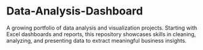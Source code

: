 # Data-Analysis-Dashboard
A growing portfolio of data analysis and visualization projects. Starting with Excel dashboards and reports, this repository showcases skills in cleaning, analyzing, and presenting data to extract meaningful business insights. 
